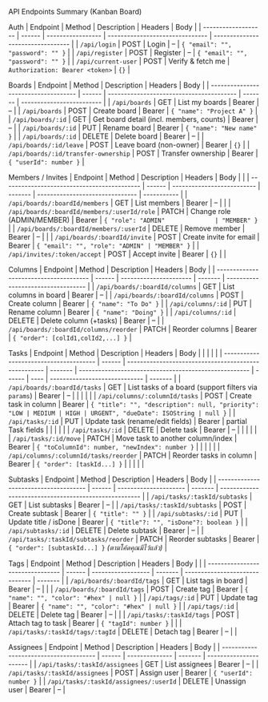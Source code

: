 API Endpoints Summary (Kanban Board)

Auth
| Endpoint            | Method | Description       | Headers                         | Body                              |
| ------------------- | ------ | ----------------- | ------------------------------- | --------------------------------- |
| `/api/login`        | POST   | Login             | –                               | `{ "email": "", "password": "" }` |
| `/api/register`     | POST   | Register          | –                               | `{ "email": "", "password": "" }` |
| `/api/current-user` | POST   | Verify & fetch me | `Authorization: Bearer <token>` | `{}`                              |

Boards
| Endpoint                             | Method | Description                              | Headers | Body                      |
| ------------------------------------ | ------ | ---------------------------------------- | ------- | ------------------------- |
| `/api/boards`                        | GET    | List my boards                           | Bearer  | –                         |
| `/api/boards`                        | POST   | Create board                             | Bearer  | `{ "name": "Project A" }` |
| `/api/boards/:id`                    | GET    | Get board detail (incl. members, counts) | Bearer  | –                         |
| `/api/boards/:id`                    | PUT    | Rename board                             | Bearer  | `{ "name": "New name" }`  |
| `/api/boards/:id`                    | DELETE | Delete board                             | Bearer  | –                         |
| `/api/boards/:id/leave`              | POST   | Leave board (non-owner)                  | Bearer  | `{}`                      |
| `/api/boards/:id/transfer-ownership` | POST   | Transfer ownership                       | Bearer  | `{ "userId": number }`    |

Members / Invites
| Endpoint                                    | Method | Description                | Headers | Body                            |             |
| ------------------------------------------- | ------ | -------------------------- | ------- | ------------------------------- | ----------- |
| `/api/boards/:boardId/members`              | GET    | List members               | Bearer  | –                               |             |
| `/api/boards/:boardId/members/:userId/role` | PATCH  | Change role (ADMIN/MEMBER) | Bearer  | `{ "role": "ADMIN"              | "MEMBER" }` |
| `/api/boards/:boardId/members/:userId`      | DELETE | Remove member              | Bearer  | –                               |             |
| `/api/boards/:boardId/invite`               | POST   | Create invite for email    | Bearer  | `{ "email": "", "role": "ADMIN" | "MEMBER" }` |
| `/api/invites/:token/accept`                | POST   | Accept invite              | Bearer  | `{}`                            |             |

Columns
| Endpoint                               | Method | Description            | Headers | Body                               |
| -------------------------------------- | ------ | ---------------------- | ------- | ---------------------------------- |
| `/api/boards/:boardId/columns`         | GET    | List columns in board  | Bearer  | –                                  |
| `/api/boards/:boardId/columns`         | POST   | Create column          | Bearer  | `{ "name": "To Do" }`              |
| `/api/columns/:id`                     | PUT    | Rename column          | Bearer  | `{ "name": "Doing" }`              |
| `/api/columns/:id`                     | DELETE | Delete column (+tasks) | Bearer  | –                                  |
| `/api/boards/:boardId/columns/reorder` | PATCH  | Reorder columns        | Bearer  | `{ "order": [colId1,colId2,...] }` |

Tasks
| Endpoint                               | Method | Description                                          | Headers | Body                                                  |        |      |                               |         |
| -------------------------------------- | ------ | ---------------------------------------------------- | ------- | ----------------------------------------------------- | ------ | ---- | ----------------------------- | ------- |
| `/api/boards/:boardId/tasks`           | GET    | List tasks of a board (support filters via `params`) | Bearer  | –                                                     |        |      |                               |         |
| `/api/columns/:columnId/tasks`         | POST   | Create task in column                                | Bearer  | `{ "title": "", "description": null, "priority": "LOW | MEDIUM | HIGH | URGENT", "dueDate": ISOString | null }` |
| `/api/tasks/:id`                       | PUT    | Update task (rename/edit fields)                     | Bearer  | partial Task fields                                   |        |      |                               |         |
| `/api/tasks/:id`                       | DELETE | Delete task                                          | Bearer  | –                                                     |        |      |                               |         |
| `/api/tasks/:id/move`                  | PATCH  | Move task to another column/index                    | Bearer  | `{ "toColumnId": number, "newIndex": number }`        |        |      |                               |         |
| `/api/columns/:columnId/tasks/reorder` | PATCH  | Reorder tasks in column                              | Bearer  | `{ "order": [taskId...] }`                            |        |      |                               |         |

Subtasks
| Endpoint                              | Method | Description           | Headers | Body                                                  |
| ------------------------------------- | ------ | --------------------- | ------- | ----------------------------------------------------- |
| `/api/tasks/:taskId/subtasks`         | GET    | List subtasks         | Bearer  | –                                                     |
| `/api/tasks/:taskId/subtasks`         | POST   | Create subtask        | Bearer  | `{ "title": "" }`                                     |
| `/api/subtasks/:id`                   | PUT    | Update title / isDone | Bearer  | `{ "title"?: "", "isDone"?: boolean }`                |
| `/api/subtasks/:id`                   | DELETE | Delete subtask        | Bearer  | –                                                     |
| `/api/tasks/:taskId/subtasks/reorder` | PATCH  | Reorder subtasks      | Bearer  | `{ "order": [subtaskId...] }` *(ตามโค้ดคุณมีไว้แล้ว)* |

Tags
| Endpoint                         | Method | Description        | Headers | Body                           |         |
| -------------------------------- | ------ | ------------------ | ------- | ------------------------------ | ------- |
| `/api/boards/:boardId/tags`      | GET    | List tags in board | Bearer  | –                              |         |
| `/api/boards/:boardId/tags`      | POST   | Create tag         | Bearer  | `{ "name": "", "color": "#hex" | null }` |
| `/api/tags/:id`                  | PUT    | Update tag         | Bearer  | `{ "name": "", "color": "#hex" | null }` |
| `/api/tags/:id`                  | DELETE | Delete tag         | Bearer  | –                              |         |
| `/api/tasks/:taskId/tags`        | POST   | Attach tag to task | Bearer  | `{ "tagId": number }`          |         |
| `/api/tasks/:taskId/tags/:tagId` | DELETE | Detach tag         | Bearer  | –                              |         |

Assignees
| Endpoint                               | Method | Description    | Headers | Body                   |
| -------------------------------------- | ------ | -------------- | ------- | ---------------------- |
| `/api/tasks/:taskId/assignees`         | GET    | List assignees | Bearer  | –                      |
| `/api/tasks/:taskId/assignees`         | POST   | Assign user    | Bearer  | `{ "userId": number }` |
| `/api/tasks/:taskId/assignees/:userId` | DELETE | Unassign user  | Bearer  | –                      |
